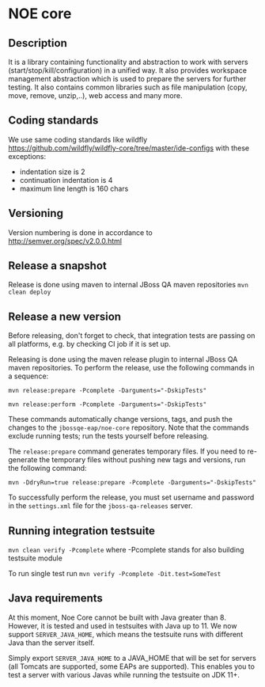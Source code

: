 NOE core
================

Description
-----------------
It is a library containing functionality and abstraction to work with servers (start/stop/kill/configuration) in
a unified way.
It also provides workspace management abstraction which is used to prepare the servers for further testing.
It also contains common libraries such as file manipulation (copy, move, remove, unzip,..), web access and many more.


Coding standards
---------------------------------------------
We use same coding standards like wildfly https://github.com/wildfly/wildfly-core/tree/master/ide-configs with these
exceptions:
* indentation size is 2
* continuation indentation is 4
* maximum line length is 160 chars


Versioning
---------------------------------------------
Version numbering is done in accordance to http://semver.org/spec/v2.0.0.html


Release a snapshot
---------------------------------------------
Release is done using maven to internal JBoss QA maven repositories `mvn clean deploy`


Release a new version
---------------------------------------------
Before releasing, don't forget to check, that integration tests are passing on all platforms, e.g. by checking CI job if it is set up.

Releasing is done using the maven release plugin to internal JBoss QA maven repositories. To perform the release, use the following commands in a sequence:

`mvn release:prepare -Pcomplete -Darguments="-DskipTests"`

`mvn release:perform -Pcomplete -Darguments="-DskipTests"`

These commands automatically change versions, tags, and push the
changes to the `jbossqe-eap/noe-core` repository.  Note that the commands exclude running tests; run the tests yourself before releasing.

The `release:prepare` command generates temporary files. If you need to re-generate the temporary files without pushing new tags and versions,
run the following command:

`mvn -DdryRun=true release:prepare -Pcomplete -Darguments="-DskipTests"`

To successfully perform the release, you must set username and password in the `settings.xml` file for the `jboss-qa-releases` server.

Running integration testsuite
--------------------------------------------
`mvn clean verify -Pcomplete` where -Pcomplete stands for also building testsuite module

To run single test run `mvn verify -Pcomplete -Dit.test=SomeTest`

Java requirements
---------------------------------------------
At this moment, Noe Core cannot be built with Java greater than 8. However, it
is tested and used in testsuites with Java up to 11. We now support `SERVER_JAVA_HOME`,
which means the testsuite runs with different Java than the server itself.

Simply export `SERVER_JAVA_HOME` to a JAVA_HOME that will be set for servers
(all Tomcats are supported, some EAPs are supported). This enables you to test
a server with various Javas while running the testsuite on JDK 11+.
